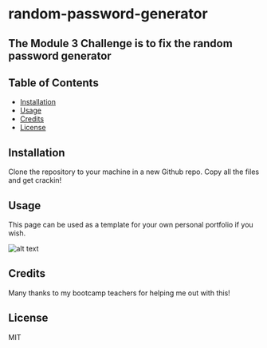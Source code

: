 # random-password-generator

## The Module 3 Challenge is to fix the random password generator 


## Table of Contents

- [Installation](#installation)
- [Usage](#usage)
- [Credits](#credits)
- [License](#license)

## Installation

Clone the repository to your machine in a new Github repo. Copy all the files and get crackin!

## Usage

This page can be used as a template for your own personal portfolio if you wish.

![alt text](assets/images/portfolio-screenshot.jpg)

  
## Credits

Many thanks to my bootcamp teachers for helping me out with this!

## License

MIT
